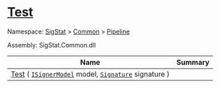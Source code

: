 # [Test](./IClassifier-100663477.md)

Namespace: [SigStat]() > [Common](./../../README.md) > [Pipeline](./../README.md)

Assembly: SigStat.Common.dll

| Name | Summary  |
| ------| -----------:|
| [Test](./IClassifier-100663477.md) ( [`ISignerModel`](./../ISignerModel.md) model, [`Signature`](./../../Signature.md) signature ) | 
